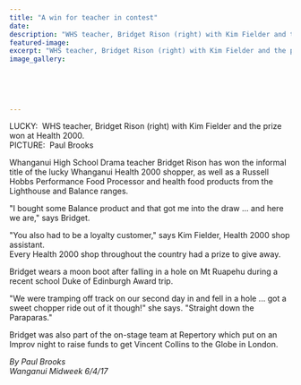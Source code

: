 ```yaml
---
title: "A win for teacher in contest"
date: 
description: "WHS teacher, Bridget Rison (right) with Kim Fielder and the prize won at Health 2000..."
featured-image: 
excerpt: "WHS teacher, Bridget Rison (right) with Kim Fielder and the prize won at Health 2000."
image_gallery:
	
	
	
	
	
---
```


<p><span>LUCKY: &nbsp;WHS teacher, Bridget Rison (right) with Kim Fielder and the prize won at Health 2000. <br />PICTURE: &nbsp;Paul Brooks</span></p>
<p>Whanganui High School Drama teacher Bridget Rison has won the informal title of the lucky Whanganui Health 2000 shopper, as well as a Russell Hobbs Performance Food Processor and health food products from the Lighthouse and Balance ranges.</p>
<p>"I bought some Balance product and that got me into the draw ... and here we are," says Bridget.</p>
<p>"You also had to be a loyalty customer," says Kim Fielder, Health 2000 shop assistant.<br />Every Health 2000 shop throughout the country had a prize to give away.</p>
<p>Bridget wears a moon boot after falling in a hole on Mt Ruapehu during a recent school Duke of Edinburgh Award trip.</p>
<p>"We were tramping off track on our second day in and fell in a hole ... got a sweet chopper ride out of it though!" she says. "Straight down the Paraparas."</p>
<p>Bridget was also part of the on-stage team at Repertory which put on an Improv night to raise funds to get Vincent Collins to the Globe in London.</p>
<p class="clear syndicator"><em>By Paul Brooks</em><br /><em>Wanganui Midweek 6/4/17&nbsp;</em></p>

